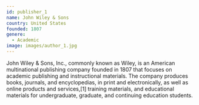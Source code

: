 ```yaml
---
id: publisher_1
name: John Wiley & Sons
country: United States
founded: 1807
genere: 
  - Academic
image: images/author_1.jpg
---
```


John Wiley & Sons, Inc., commonly known as Wiley, is an American multinational publishing company founded in 1807 that focuses on academic publishing and instructional materials. The company produces books, journals, and encyclopedias, in print and electronically, as well as online products and services,[1] training materials, and educational materials for undergraduate, graduate, and continuing education students.